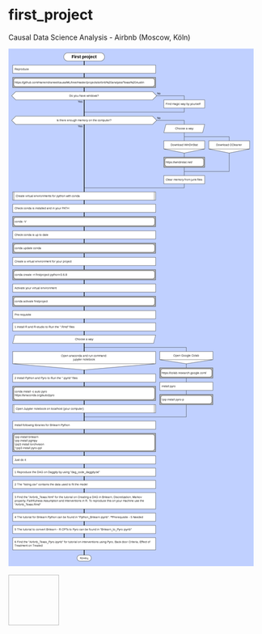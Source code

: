 # first_project
Causal Data Science Analysis - Airbnb (Moscow, Köln)

![](image_scheme/first_project_scheme.png)

<img scr= "image_scheme/first_project_scheme.png" width="100" height="100">
